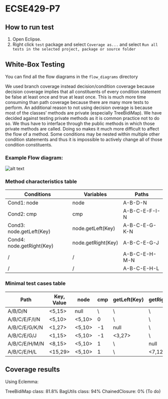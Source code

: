 # ECSE429-P7

How to run test
---------------

1. Open Eclipse.
2. Right click `test` package and select `Coverage as...` and select `Run all tests in the selected project, package or source folder`


White-Box Testing
-----------------

You can find all the flow diagrams in the `flow_diagrams` directory

We used branch coverage instead decision/condition coverage because decision coverage implies that all constituents of every condition statement be false at least once and true at least once. This is much more time consuming than path coverage because there are many more tests to perform. 
An additional reason to not using decision overage is because most of the classes’ methods are private (especially TreeBidiMap). We have decided against testing private methods as it is common practice not to do so. We thus have to interface through the public methods in which those private methods are called. Doing so makes it much more difficult to affect the flow of a method. Some conditions may be nested within multiple other condition statements and thus it is impossible to actively change all of those condition constituents.

### Example Flow diagram:

![alt text](https://github.com/the-luantran/ECSE429-P7/blob/master/flow_diagrams/doPut.png "doPut() flow diagram")

### Method characteristics table

Conditions | Variables | Paths
|-------------|-------------|-----|
Cond1: node | node | A-B-D-N
Cond2: cmp | cmp | A-B-C-E-F-I-N
Cond3: node.getLeft(Key) | node.getLeft(Key) | A-B-C-E-G-K-N
Cond4: node.getRight(Key) | node.getRight(Key) | A-B-C-E-G-J
/ | / | A-B-C-E-H-M-N
/ | / | A-B-C-E-H-L

### Minimal test cases table


Path | Key, Value | node | cmp | getLeft(Key) | getRight(Key) | Cond1 @B | Cond2 @E | Cond3 @G | Cond4 @H
|-------------|-----|-------------| -----|-------------|-----|-------------|-----|-------------|-----|
A/B/D/N | <5,15> | null | \ | \ | \ | T | \ | \ | \
A/B/C/E/F/I/N | <5,10> | <5,10> | 0 | \ | \ | T | T->T | \ | \
A/B/C/E/G/K/N | <1,27> | <5,10> | -1 | null | \ | T | T->T | F->F | \
A/B/C/E/G/J | <1,15> | <5,10> | -1 | <3,27> | \ | T | T->T | T->T | \
A/B/C/E/H/M/N | <8,15> | <5,10> | 1 | \ | null | T | T->T | \ | F->F
A/B/C/E/H/L | <15,29> | <5,10> | 1 | \ | <7,12> | T | T->T | \ | T->T

Coverage results
----------------

Using Eclemma:

TreeBidiMap class: 81.8%
BagUtils class: 94%
ChainedClosure: 0% (To do)

